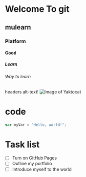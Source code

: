 # Welcome To git
## mulearn 
###  Platform
#### Good
##### Learn
###### Way to learn


headers 
alt-text!
![Image of Yaktocat](https://octodex.github.com/images/yaktocat.png)

# code
``` javascript
var myVar = "Hello, world!";
```
# Task list 
- [ ] Turn on GitHub Pages
- [ ] Outline my portfolio
- [ ] Introduce myself to the world
